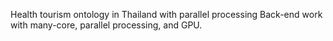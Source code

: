 Health tourism ontology in Thailand with parallel processing
Back-end work with many-core, parallel processing, and GPU.